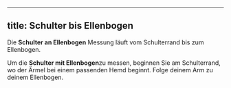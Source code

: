***

## title: Schulter bis Ellenbogen

Die **Schulter an Ellenbogen** Messung läuft vom Schulterrand bis zum Ellenbogen.

Um die **Schulter mit Ellenbogen**zu messen, beginnen Sie am Schulterrand, wo der Ärmel bei einem passenden Hemd beginnt. Folge deinem Arm zu deinem Ellenbogen.

